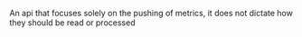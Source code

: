 An api that focuses solely on the pushing of metrics, it does not dictate how they should be read or processed
